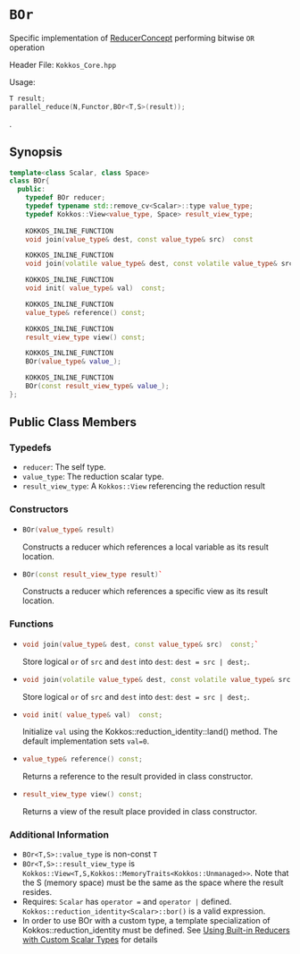 # `BOr`

Specific implementation of [ReducerConcept](Kokkos%3A%3AReducerConcept) performing bitwise `OR` operation

Header File: `Kokkos_Core.hpp`

Usage: 
  ```c++
  T result;
  parallel_reduce(N,Functor,BOr<T,S>(result));
  ```

. 

## Synopsis 
  ```c++
  template<class Scalar, class Space>
  class BOr{
    public:
      typedef BOr reducer;
      typedef typename std::remove_cv<Scalar>::type value_type;
      typedef Kokkos::View<value_type, Space> result_view_type;
      
      KOKKOS_INLINE_FUNCTION
      void join(value_type& dest, const value_type& src)  const

      KOKKOS_INLINE_FUNCTION
      void join(volatile value_type& dest, const volatile value_type& src) const;

      KOKKOS_INLINE_FUNCTION
      void init( value_type& val)  const;

      KOKKOS_INLINE_FUNCTION
      value_type& reference() const;

      KOKKOS_INLINE_FUNCTION
      result_view_type view() const;

      KOKKOS_INLINE_FUNCTION
      BOr(value_type& value_);

      KOKKOS_INLINE_FUNCTION
      BOr(const result_view_type& value_);
  };
  ```

## Public Class Members

### Typedefs
   
 * `reducer`: The self type.
 * `value_type`: The reduction scalar type.
 * `result_view_type`: A `Kokkos::View` referencing the reduction result 

### Constructors
 
 * ```c++
   BOr(value_type& result)
   ```
   Constructs a reducer which references a local variable as its result location.  
 
 * ```c++
   BOr(const result_view_type result)`
   ```
   Constructs a reducer which references a specific view as its result location.

### Functions

 * ```c++
   void join(value_type& dest, const value_type& src)  const;`
   ```
   Store logical `or` of `src` and `dest` into `dest`:  `dest = src | dest;`. 

 * ```c++
   void join(volatile value_type& dest, const volatile value_type& src) const;
   ```
   Store logical `or` of `src` and `dest` into `dest`:  `dest = src | dest;`. 

 * ```c++
   void init( value_type& val)  const;
   ```
   Initialize `val` using the Kokkos::reduction_identity<Scalar>::land() method.  The default implementation sets `val=0`.

 * ```c++
   value_type& reference() const;
   ```
   Returns a reference to the result provided in class constructor.

 * ```c++
   result_view_type view() const;
   ```
   Returns a view of the result place provided in class constructor.

### Additional Information
   * `BOr<T,S>::value_type` is non-const `T`
   * `BOr<T,S>::result_view_type` is `Kokkos::View<T,S,Kokkos::MemoryTraits<Kokkos::Unmanaged>>`.  Note that the S (memory space) must be the same as the space where the result resides.
   * Requires: `Scalar` has `operator =` and `operator |` defined. `Kokkos::reduction_identity<Scalar>::bor()` is a valid expression. 
   * In order to use BOr with a custom type, a template specialization of Kokkos::reduction_identity<CustomType> must be defined.  See [Using Built-in Reducers with Custom Scalar Types](Custom-Reductions%3A-Built-In-Reducers-with-Custom-Scalar-Types) for details
